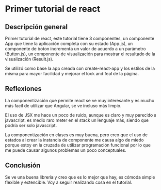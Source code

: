 # Primer tutorial de react

## Descripción general
Primer tutorial de react, este tutorial tiene 3 componentes, un componente App que tiene la aplicación completa con su estado (App.js), un componente de boton incrementa un valor de acuerdo a un parámetro (Button.js), un componente de visualización para mostrar el resultado de la visualización (Result.js).

Se utilizó como base la app creada con create-react-app y los estilos de la misma para mayor facilidad y mejorar el look and feal de la página.

## Reflexiones
La componentización que permite react se ve muy interesante y es mucho más facil de utilizar que Angular, se ve incluso más limpio.

El uso de JSX me hace un poco de ruido, aunque es claro y muy parecido a javascript, es medio raro meter en el stack un lenguaje más, siendo que podría ser solo javascript.

La componentización en clases es muy buena, pero creo que el uso de estados al crear la instancia de componente me causa algo de miedo porque estoy en la cruzada de utilizar programación funcional por lo que me puede causar algunos problemas un poco conceptuales.

## Conclusión

Se ve una buena librería y creo que es lo mejor que hay, es cómoda simple flexible y extencible. Voy a seguir realizando cosa en el tutorial.